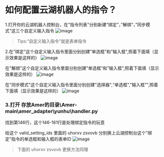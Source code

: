 # 如何配置云湖机器人的指令？

1.打开你的云湖机器人控制台，在"指令列表"分别新建“绑定”，”解绑“，”同步模式“这三个自定义输入指令
![image](https://github.com/user-attachments/assets/6d5b3f5a-df88-4978-9808-695c868aa65e)

> Tips:“自定义输入指令”就是表单指令

2.在”绑定“这个自定义输入指令里面分别创建”单选框“和”输入框",照着下面填（显示效果是这样的）
![image](https://github.com/user-attachments/assets/94324cf4-5b70-4157-9839-8130efe4b678)

在"解绑"这个自定义输入指令里面分别创建”单选框“和”输入框",照着下面填（显示效果是这样的）
![image](https://github.com/user-attachments/assets/4788690c-bb5d-40fd-b3a2-c08ed822ec46)

在"同步模式"这个自定义输入指令里面分别创建"选择器",“单选框","输入框"",照着下面填（显示效果是这样的）
![image](https://github.com/user-attachments/assets/2b534fb7-84af-470f-9224-a87775d2cf58)

### 3.打开  存放Amer的目录\Amer-main\amer_adapter\yunhu\handler.py
找到第146行，这个146-161行是处理绑定指令的玩意

给这个 valid_setting_ids 里面的 uhorxv zsvovb 分别换上云湖控制台这个”绑定“指令的单选框和输入框的表单ID
![image](https://github.com/user-attachments/assets/ec1ba17b-ae63-42e0-8fca-4130fa4f3442)
> 下面的 uhorxv zsvovb 更换方法同理



















